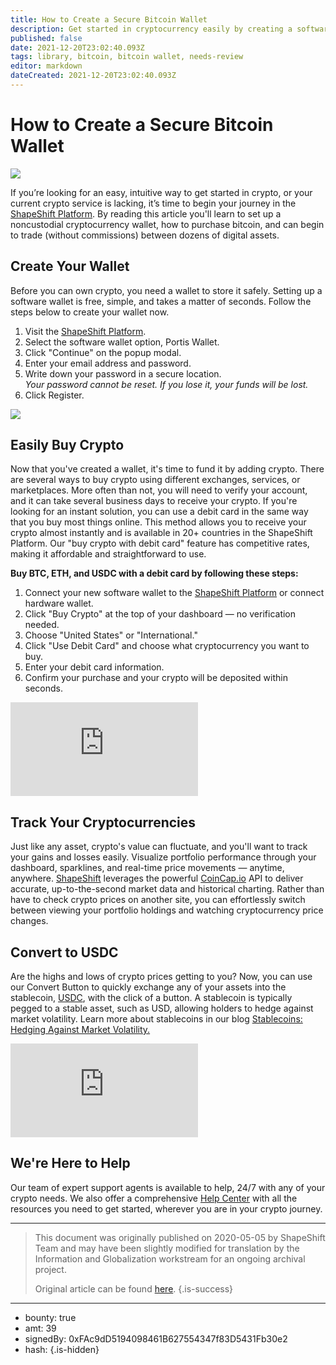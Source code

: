 ```yaml
---
title: How to Create a Secure Bitcoin Wallet
description: Get started in cryptocurrency easily by creating a software wallet. 
published: false
date: 2021-12-20T23:02:40.093Z
tags: library, bitcoin, bitcoin wallet, needs-review
editor: markdown
dateCreated: 2021-12-20T23:02:40.093Z
---
```


# How to Create a Secure Bitcoin Wallet

![](https://assets.website-files.com/5e9a09610b7dce71f87f7f17/5eb1b156eed8f46b7124c7ee_5e9a22e214c15b4c2ea6e120_5e995efdb5b3b311ede7b594_1_-v7ZhrYji2nkMnWOW8JnMQ%2520(1).jpeg)

If you’re looking for an easy, intuitive way to get started in crypto, or your current crypto service is lacking, it’s time to begin your journey in the [ShapeShift Platform](http://beta.shapeshift.com/). By reading this article you'll learn to set up a noncustodial cryptocurrency wallet, how to purchase bitcoin, and can begin to trade (without commissions) between dozens of digital assets.

## Create Your Wallet

Before you can own crypto, you need a wallet to store it safely. Setting up a software wallet is free, simple, and takes a matter of seconds. Follow the steps below to create your wallet now.

1. Visit the [ShapeShift Platform](http://beta.shapeshift.com/).<br/>
2. Select the software wallet option, Portis Wallet.<br/>
3. Click "Continue" on the popup modal.<br/>
4. Enter your email address and password.<br/>
5. Write down your password in a secure location.<br/>*Your password cannot be reset. If you lose it, your funds will be lost.<br/>*
6. Click Register.

[![](https://assets.website-files.com/5e9a09610b7dce71f87f7f17/5eb1a93c4eafa17b166c1625_Screen%20Shot%202020-05-05%20at%2011.57.24%20AM.png)](http://beta.shapeshift.com/)<br/> 

## Easily Buy Crypto

Now that you've created a wallet, it's time to fund it by adding crypto. There are several ways to buy crypto using different exchanges, services, or marketplaces. More often than not, you will need to verify your account, and it can take several business days to receive your crypto. If you're looking for an instant solution, you can use a debit card in the same way that you buy most things online. This method allows you to receive your crypto almost instantly and is available in 20+ countries in the ShapeShift Platform. Our "buy crypto with debit card" feature has competitive rates, making it affordable and straightforward to use. 

**Buy BTC, ETH, and USDC with a debit card by following these steps:** 

1. Connect your new software wallet to the [ShapeShift Platform](http://beta.shapeshift.com/) or connect hardware wallet. <br/>
2. Click "Buy Crypto" at the top of your dashboard — no verification needed.<br/>
3. Choose "United States" or "International."<br/>
4. Click "Use Debit Card" and choose what cryptocurrency you want to buy.<br/>
5. Enter your debit card information.<br/>
6. Confirm your purchase and your crypto will be deposited within seconds.<br/> 

<iframe allowfullscreen="true" frameborder="0" scrolling="no" src="https://www.youtube.com/embed/dhscMLTb2No"></iframe>

## Track Your Cryptocurrencies

Just like any asset, crypto's value can fluctuate, and you'll want to track your gains and losses easily. Visualize portfolio performance through your dashboard, sparklines, and real-time price movements — anytime, anywhere. [ShapeShift](http://shapeshift.com/) leverages the powerful [CoinCap.io](https://coincap.io/) API to deliver accurate, up-to-the-second market data and historical charting. Rather than have to check crypto prices on another site, you can effortlessly switch between viewing your portfolio holdings and watching cryptocurrency price changes.<br/> 

## Convert to USDC

Are the highs and lows of crypto prices getting to you? Now, you can use our Convert Button to quickly exchange any of your assets into the stablecoin, [USDC](https://coincap.io/assets/usd-coi), with the click of a button. A stablecoin is typically pegged to a stable asset, such as USD, allowing holders to hedge against market volatility. Learn more about stablecoins in our blog [Stablecoins: Hedging Against Market Volatility.](https://shapeshift.com/library/stablecoins-hedging-against-market-volatility)

<iframe allowfullscreen="true" frameborder="0" scrolling="no" src="https://www.youtube.com/embed/1MjPA50k0hg"></iframe>

## We're Here to Help

Our team of expert support agents is available to help, 24/7 with any of your crypto needs. We also offer a comprehensive [Help Center](https://shapeshift.zendesk.com/hc/en-us) with all the resources you need to get started, wherever you are in your crypto journey.<br/> 

---

> This document was originally published on 2020-05-05 by ShapeShift Team and may have been slightly modified for translation by the Information and Globalization workstream for an ongoing archival project.
>
> Original article can be found [here](https://shapeshift.com/library/how-to-create-a-secure-bitcoin-wallet).
{.is-success}

---

- bounty: true
- amt: 39
- signedBy: 0xFAc9dD5194098461B627554347f83D5431Fb30e2
- hash: 
{.is-hidden}